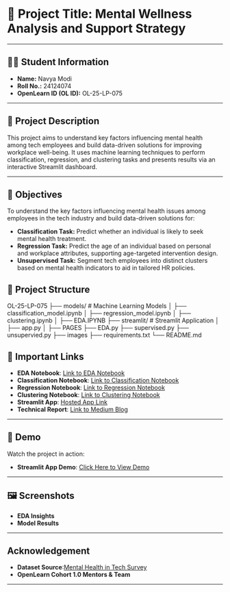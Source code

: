# 📌 Project Title: Mental Wellness Analysis and Support Strategy



---

## 🧑‍🎓 Student Information
- **Name:** Navya Modi 
- **Roll No.:** 24124074 
- **OpenLearn ID (OL ID):** OL-25-LP-075  

---

## 📝 Project Description
This project aims to understand key factors influencing mental health among tech employees and build data-driven solutions for improving workplace well-being. It uses machine learning techniques to perform classification, regression, and clustering tasks and presents results via an interactive Streamlit dashboard.

---

## 🎯 Objectives
To understand the key factors influencing mental health issues among employees in the tech industry and build data-driven solutions for:

- **Classification Task:** Predict whether an individual is likely to seek mental health treatment.  
- **Regression Task:** Predict the age of an individual based on personal and workplace attributes, supporting age-targeted intervention design.  
- **Unsupervised Task:** Segment tech employees into distinct clusters based on mental health indicators to aid in tailored HR policies. 


## 📂 Project Structure
OL-25-LP-075
├── models/ # Machine Learning Models
│ ├── classification_model.ipynb
│ ├── regression_model.ipynb
│ ├── clustering.ipynb
│ ├── EDA.IPYNB 
├── streamlit/ # Streamlit Application
│ ├── app.py
│ ├── PAGES
    ├── EDA.py
    ├── supervised.py
    ├── unsupervied.py
    ├── images
├── requirements.txt
└── README.md


## 📌 Important Links

- **EDA Notebook**: [Link to EDA Notebook](https://github.com/navya-hash/OL-25-LP-075/blob/main/EDA.ipynb)
- **Classification Notebook**: [Link to Classification Notebook](https://github.com/navya-hash/OL-25-LP-075/blob/main/classification_model.ipynb)
- **Regression Notebook**: [Link to Regression Notebook](https://github.com/navya-hash/OL-25-LP-075/blob/main/regression_model.ipynb)
- **Clustering Notebook**: [Link to Clustering Notebook](https://github.com/navya-hash/OL-25-LP-075/blob/main/clustering.ipynb)
- **Streamlit App**: [Hosted App Link](https://ol-25-lp-075-zyqnlmfujqsacqx94kngtd.streamlit.app/)
- **Technical Report**: [Link to Medium Blog](https://medium.com/p/2a060f9b56ab/edit)

---

## 🎥 Demo

Watch the project in action:

- **Streamlit App Demo**: [Click Here to View Demo](https://ol-25-lp-075-zyqnlmfujqsacqx94kngtd.streamlit.app/)

---

## 🖼 Screenshots

- **EDA Insights** 
- **Model Results**

---

## Acknowledgement

- **Dataset Source**:[Mental Health in Tech Survey](https://www.kaggle.com/datasets/osmi/mental-health-in-tech-survey)
- **OpenLearn Cohort 1.0 Mentors & Team**

---

 

